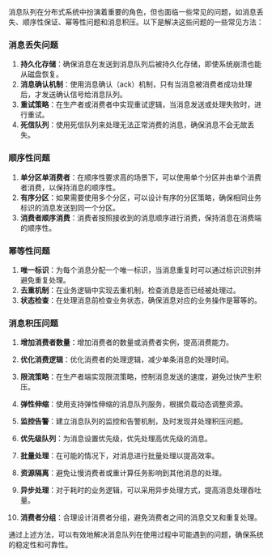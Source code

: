 消息队列在分布式系统中扮演着重要的角色，但也面临一些常见的问题，如消息丢失、顺序性保证、幂等性问题和消息积压。以下是解决这些问题的一些常见方法：

### 消息丢失问题
1. **持久化存储**：确保消息在发送到消息队列后被持久化存储，即使系统崩溃也能从磁盘恢复。
2. **消息确认机制**：使用消息确认（ack）机制，只有当消息被消费者成功处理后，才发送确认信号给消息队列。
3. **重试策略**：在生产者或消费者中实现重试逻辑，当消息发送或处理失败时，进行重试。
4. **死信队列**：使用死信队列来处理无法正常消费的消息，确保消息不会无故丢失。

### 顺序性问题
1. **单分区单消费者**：在顺序性要求高的场景下，可以使用单个分区并由单个消费者消费，以保持消息的顺序性。
2. **有序分区**：如果需要使用多个分区，可以设计有序的分区策略，确保相同业务标识的消息发送到同一个分区。
3. **消费者顺序消费**：消费者按照接收到的消息顺序进行消费，保持消息在消费端的顺序性。

### 幂等性问题
1. **唯一标识**：为每个消息分配一个唯一标识，当消息重复时可以通过标识识别并避免重复处理。
2. **去重机制**：在业务逻辑中实现去重机制，检查消息是否已经被处理过。
3. **状态检查**：在处理消息前检查业务状态，确保消息对应的业务操作是幂等的。

### 消息积压问题
1. **增加消费者数量**：增加消费者的数量或消费者实例，提高消费能力。
2. **优化消费逻辑**：优化消费者的处理逻辑，减少单条消息的处理时间。
3. **限流策略**：在生产者端实现限流策略，控制消息发送的速度，避免过快产生积压。
4. **弹性伸缩**：使用支持弹性伸缩的消息队列服务，根据负载动态调整资源。
5. **监控告警**：建立消息队列的监控和告警机制，及时发现并处理积压问题。

6. **优先级队列**：为消息设置优先级，优先处理高优先级的消息。

7. **批量处理**：在可能的情况下，对消息进行批量处理以提高效率。

8. **资源隔离**：避免让慢消费者或重计算任务影响到其他消息的处理。

9. **异步处理**：对于耗时的业务逻辑，可以采用异步处理方式，提高消息处理吞吐量。

10. **消费者分组**：合理设计消费者分组，避免消费者之间的消息交叉和重复处理。

通过上述方法，可以有效地解决消息队列在使用过程中可能遇到的问题，确保系统的稳定性和可靠性。
